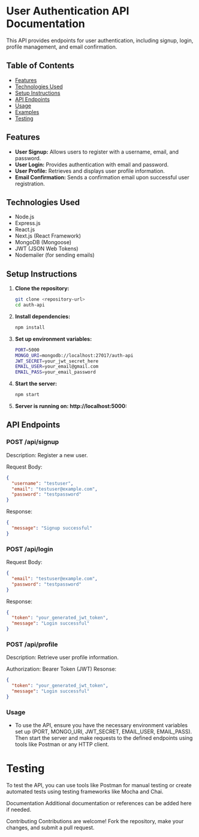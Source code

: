 # User Authentication API Documentation

This API provides endpoints for user authentication, including signup, login, profile management, and email confirmation.

## Table of Contents

- [Features](#features)
- [Technologies Used](#technologies-used)
- [Setup Instructions](#setup-instructions)
- [API Endpoints](#api-endpoints)
- [Usage](#usage)
- [Examples](#examples)
- [Testing](#testing)

## Features

- **User Signup:** Allows users to register with a username, email, and password.
- **User Login:** Provides authentication with email and password.
- **User Profile:** Retrieves and displays user profile information.
- **Email Confirmation:** Sends a confirmation email upon successful user registration.

## Technologies Used

- Node.js
- Express.js
- React.js
- Next.js (React Framework)
- MongoDB (Mongoose)
- JWT (JSON Web Tokens)
- Nodemailer (for sending emails)

## Setup Instructions

1. **Clone the repository:**

   ```bash
   git clone <repository-url>
   cd auth-api

   ```

2. **Install dependencies:**

   ```bash
   npm install

   ```

3. **Set up environment variables:**
   ```bash
   PORT=5000
   MONGO_URI=mongodb://localhost:27017/auth-api
   JWT_SECRET=your_jwt_secret_here
   EMAIL_USER=your_email@gmail.com
   EMAIL_PASS=your_email_password

   ```

4. **Start the server:**
   ```bash
   npm start
   
   ```
4. **Server is running on: http://localhost:5000:**

## API Endpoints

### POST /api/signup

Description: Register a new user.

Request Body:
```json
{
  "username": "testuser",
  "email": "testuser@example.com",
  "password": "testpassword"
}

```

Response:
```json
{
  "message": "Signup successful"
}

```

### POST /api/login

Request Body:
```json
{
  "email": "testuser@example.com",
  "password": "testpassword"
}


```

Response:
```json
{
  "token": "your_generated_jwt_token",
  "message": "Login successful"
}


```

### POST /api/profile

Description: Retrieve user profile information.

Authorization: Bearer Token (JWT)
Resonse:
```json
{
  "token": "your_generated_jwt_token",
  "message": "Login successful"
}


```

### Usage

- To use the API, ensure you have the necessary environment variables set up (PORT, MONGO_URI, JWT_SECRET, EMAIL_USER, EMAIL_PASS). Then start the server and make requests to the defined endpoints using tools like Postman or any HTTP client.

# Testing
To test the API, you can use tools like Postman for manual testing or create automated tests using testing frameworks like Mocha and Chai.

Documentation
Additional documentation or references can be added here if needed.

Contributing
Contributions are welcome! Fork the repository, make your changes, and submit a pull request.